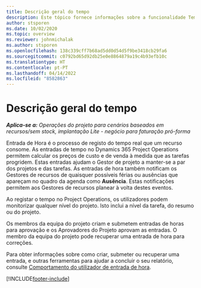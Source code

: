 ```yaml
---
title: Descrição geral do tempo
description: Este tópico fornece informações sobre a funcionalidade Tempo no Dynamics 365 Project Operations.
author: stsporen
ms.date: 10/02/2020
ms.topic: overview
ms.reviewer: johnmichalak
ms.author: stsporen
ms.openlocfilehash: 138c339cff7b68ad5dd0d54d5f9be3418cb29fa6
ms.sourcegitcommit: c0792bd65d92db25e0e8864879a19c4b93efb10c
ms.translationtype: HT
ms.contentlocale: pt-PT
ms.lasthandoff: 04/14/2022
ms.locfileid: "8582863"
---
```

# <a name="time-overview"></a>Descrição geral do tempo

_**Aplica-se a:** Operações do projeto para cenários baseados em recursos/sem stock, implantação Lite - negócio para faturação pró-forma_

Entrada de Hora é o processo de registo do tempo real que um recurso consome. As entradas de tempo no Dynamics 365 Project Operations permitem calcular os preços de custo e de venda à medida que as tarefas progridem. Estas entradas ajudam o Gestor de projeto a manter-se a par dos projetos e das tarefas. As entradas de hora também notificam os Gestores de recursos de quaisquer possíveis férias ou ausências que apareçam no quadro da agenda como **Ausência**. Estas notificações permitem aos Gestores de recursos planear à volta destes eventos.

Ao registar o tempo no Project Operations, os utilizadores podem monitorizar qualquer nível do projeto. Isto inclui a nível da tarefa, do resumo ou do projeto.

Os membros da equipa do projeto criam e submetem entradas de horas para aprovação e os Aprovadores do Projeto aprovam as entradas. O membro da equipa do projeto pode recuperar uma entrada de hora para correções.

Para obter informações sobre como criar, submeter ou recuperar uma entrada, e outras ferramentas para ajudar a concluir o seu relatório, consulte [Comportamento do utilizador de entrada de hora](ui-behavior-time.md).



[!INCLUDE[footer-include](../includes/footer-banner.md)]